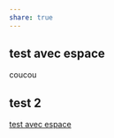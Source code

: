 ```yaml
---
share: true
---
```


## test avec espace

coucou

## test 2

[test avec espace](#test%20avec%20espace)